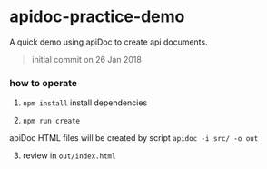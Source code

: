 # apidoc-practice-demo
A quick demo using apiDoc to create api documents.

> initial commit on 26 Jan 2018

### how to operate

1. `npm install`
install dependencies

2. `npm run create`

apiDoc HTML files will be created by script `apidoc -i src/ -o out`

3. review in `out/index.html`
